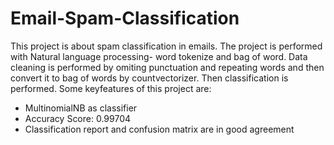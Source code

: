 # Email-Spam-Classification
This project is about spam classification in emails. The project is performed with Natural language processing- word tokenize and bag of word. Data cleaning is performed by omiting punctuation and repeating words and then convert it to bag of words by countvectorizer. Then classification is performed. Some keyfeatures of this project are:

 * MultinomialNB as classifier
 * Accuracy Score: 0.99704
 * Classification report and confusion matrix are in good agreement
